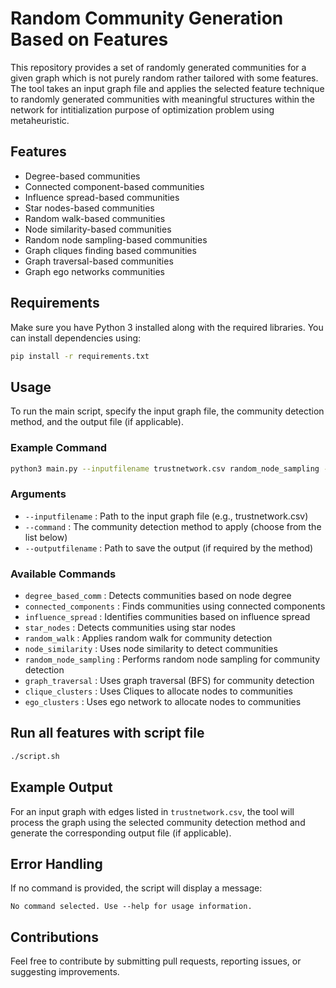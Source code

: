 # Random Community Generation Based on Features

This repository provides a set of randomly generated communities for a given graph which is not purely random rather tailored with some features. The tool takes an input graph file and applies the selected feature technique to randomly generated communities with meaningful structures within the network for intitialization purpose of optimization problem using metaheuristic. 

## Features
- Degree-based communities
- Connected component-based communities
- Influence spread-based communities
- Star nodes-based communities
- Random walk-based communities
- Node similarity-based communities
- Random node sampling-based communities
- Graph cliques finding based communities
- Graph traversal-based communities
- Graph ego networks communities

## Requirements
Make sure you have Python 3 installed along with the required libraries. You can install dependencies using:
```bash
pip install -r requirements.txt
```

## Usage
To run the main script, specify the input graph file, the community detection method, and the output file (if applicable).

### Example Command
```bash
python3 main.py --inputfilename trustnetwork.csv random_node_sampling --outputfilename output_degree.csv
```

### Arguments
- `--inputfilename` : Path to the input graph file (e.g., trustnetwork.csv)
- `--command` : The community detection method to apply (choose from the list below)
- `--outputfilename` : Path to save the output (if required by the method)

### Available Commands
- `degree_based_comm` : Detects communities based on node degree
- `connected_components` : Finds communities using connected components
- `influence_spread` : Identifies communities based on influence spread
- `star_nodes` : Detects communities using star nodes
- `random_walk` : Applies random walk for community detection
- `node_similarity` : Uses node similarity to detect communities
- `random_node_sampling` : Performs random node sampling for community detection
- `graph_traversal` : Uses graph traversal (BFS) for community detection
- `clique_clusters` : Uses Cliques to allocate nodes to communities
- `ego_clusters` : Uses ego network to allocate nodes to communities

## Run all features with script file
```bash
./script.sh
```
## Example Output
For an input graph with edges listed in `trustnetwork.csv`, the tool will process the graph using the selected community detection method and generate the corresponding output file (if applicable).

## Error Handling
If no command is provided, the script will display a message:
```plaintext
No command selected. Use --help for usage information.
```

## Contributions
Feel free to contribute by submitting pull requests, reporting issues, or suggesting improvements.



